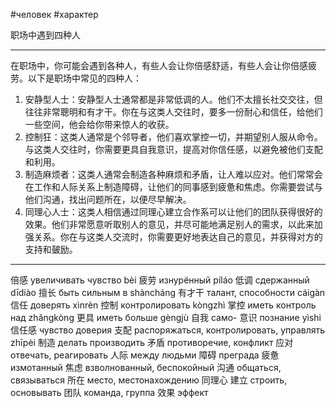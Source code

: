 #человек #характер 

职场中遇到四种人
****
在职场中，你可能会遇到各种人，有些人会让你倍感舒适，有些人会让你倍感疲劳。以下是职场中常见的四种人：
1. 安静型人士：安静型人士通常都是非常低调的人。他们不太擅长社交交往，但往往非常聰明和有才干。你在与这类人交往时，要多一份耐心和信任，给他们一些空间，他会给你带来惊人的收获。
2. 控制狂：这类人通常是个邻导者，他们喜欢掌控一切，并期望别人服从命令。与这类人交往时，你需要更具自我意识，提高对你信任感，以避免被他们支配和利用。
3. 制造麻烦者：这类人通常会制造各种麻烦和矛盾，让人难以应对。他们常常会在工作和人际关系上制造障碍，让他们的同事感到疲惫和焦虑。你需要尝试与他们沟通，找出问题所在，以便尽早解决。
4. 同理心人士：这类人相信通过同理心建立合作系可以让他们的团队获得很好的效果。他们非常愿意听取别人的意见，并尽可能地满足别人的需求，以此来加强关系。你在与这类人交流时，你需要更好地表达自己的意见，并获得对方的支持和皷励。
****
倍感 увеличивать чувство bèi
疲劳 изнурённый píláo
低调 сдержанный dīdiào
擅长 быть сильным в shàncháng
有才干 талант, способности cáigàn
信任 доверять xìnrèn
控制 контролировать kòngzhì
掌控 иметь контроль над zhǎngkòng
更具 иметь больше gèngjù
自我 само-
意识 познание yìshi
信任感 чувство доверия
支配 распоряжаться, контролировать, управлять zhīpèi
制造 делать производить
矛盾 противоречие, конфликт
应对 отвечать, реагировать 
人际 между людьми 
障碍 преграда 
疲惫 измотанный
焦虑 взволнованный, беспокойный
沟通 общаться, связываться 
所在 место, местонахождению
同理心
建立 строить, основывать 
团队 команда, группа
效果 эффект 

